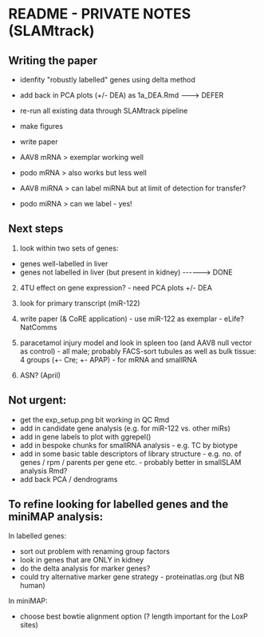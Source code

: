 # README - PRIVATE NOTES (SLAMtrack)

## Writing the paper

- idenfity "robustly labelled" genes using delta method  

- add back in PCA plots (+/- DEA) as 1a_DEA.Rmd ---> DEFER  
- re-run all existing data through SLAMtrack pipeline
- make figures  
- write paper  

- AAV8 mRNA > exemplar working well
- podo mRNA > also works but less well
- AAV8 miRNA > can label miRNA but at limit of detection for transfer?  
- podo miRNA > can we label - yes!


## Next steps

1) look within two sets of genes:
- genes well-labelled in liver
- genes not labelled in liver (but present in kidney) ------> DONE

2) 4TU effect on gene expression? - need PCA plots +/- DEA  

3) look for primary transcript (miR-122)

4) write paper (& CoRE application) - use miR-122 as exemplar - eLife? NatComms

5) paracetamol injury model and look in spleen too (and AAV8 null vector as control) - all male; probably FACS-sort tubules as well as bulk tissue: 4 groups (+- Cre; +- APAP) - for mRNA and smallRNA

6) ASN? (April)


## Not urgent:

- get the exp_setup.png bit working in QC Rmd
- add in candidate gene analysis (e.g. for miR-122 vs. other miRs)  
- add in gene labels to plot with ggrepel()  
- add in bespoke chunks for smallRNA analysis - e.g. TC by biotype  
- add in some basic table descriptors of library structure - e.g. no. of genes / rpm / parents per gene etc. - probably better in smallSLAM analysis Rmd?  
- add back PCA / dendrograms  


## To refine looking for labelled genes and the miniMAP analysis:  

In labelled genes:

- sort out problem with renaming group factors  
- look in genes that are ONLY in kidney  
- do the delta analysis for marker genes?  
- could try alternative marker gene strategy - proteinatlas.org (but NB human)  

In miniMAP:
- choose best bowtie alignment option (? length important for the LoxP sites)  



